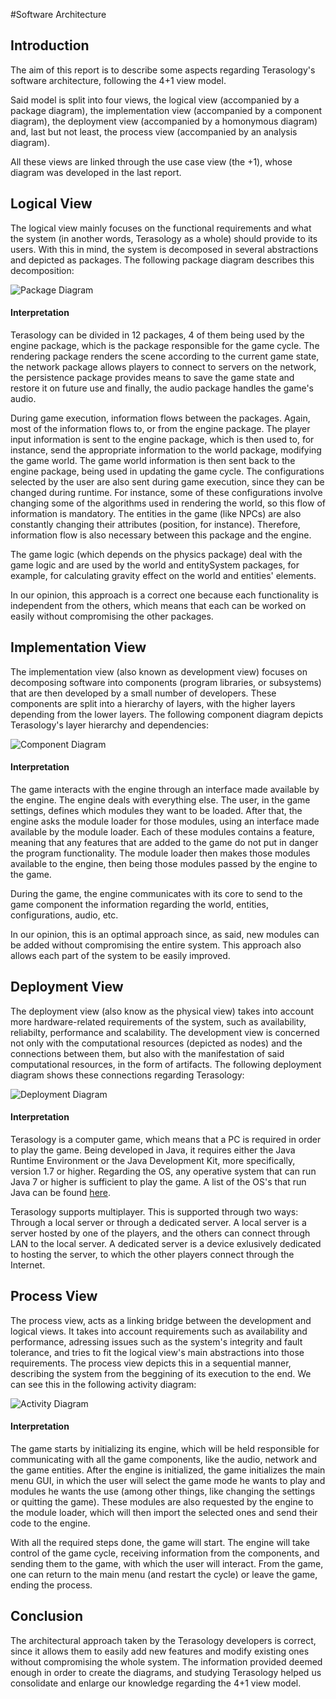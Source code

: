 #Software Architecture

## Introduction

The aim of this report is to describe some aspects regarding Terasology's software architecture, following the 4+1 view model.

Said model is split into four views, the logical view (accompanied by a package diagram), the implementation view (accompanied by a component diagram), the deployment view (accompanied by a homonymous diagram) and, last but not least, the process view (accompanied by an analysis diagram).

All these views are linked through the use case view (the +1), whose diagram was developed in the last report.

## Logical View 

The logical view mainly focuses on the functional requirements and what the system (in another words, Terasology as a whole) should provide to its users. With this in mind, the system is decomposed in several abstractions and depicted as packages. The following package diagram describes this decomposition:

![Package Diagram](Resources/Package_Diagram.png)

#### Interpretation

Terasology can be divided in 12 packages, 4 of them being used by the engine package, which is the package responsible for the game cycle. The rendering package renders the scene according to the current game state, the network package allows players to connect to servers on the network, the persistence package provides means to save the game state and restore it on future use and finally, the audio package handles the game's audio.

During game execution, information flows between the packages. Again, most of the information flows to, or from the engine package. The player input information is sent to the engine package, which is then used to, for instance, send the appropriate information to the world package, modifying the game world. The game world information is then sent back to the engine package, being used in updating the game cycle. The configurations selected by the user are also sent during game execution, since they can be changed during runtime. For instance, some of these configurations involve changing some of the algorithms used in rendering the world, so this flow of information is mandatory. The entities in the game (like NPCs) are also constantly changing their attributes (position, for instance). Therefore, information flow is also necessary between this package and the engine.

The game logic (which depends on the physics package) deal with the game logic and are used by the world and entitySystem packages, for example, for calculating gravity effect on the world and entities' elements.

In our opinion, this approach is a correct one because each functionality is independent from the others, which means that each can be worked on easily without compromising the other packages.

## Implementation View

The implementation view (also known as development view) focuses on decomposing software into components (program libraries, or subsystems) that are then developed by a small number of developers. These components are split into a hierarchy of layers, with the higher layers depending from the lower layers. The following component diagram depicts Terasology's layer hierarchy and dependencies:

![Component Diagram](Resources/Component_Diagram.png)

#### Interpretation

The game interacts with the engine through an interface made available by the engine. The engine deals with everything else. The user, in the game settings, defines which modules they want to be loaded. After that, the engine asks the module loader for those modules, using an interface made available by the module loader. Each of these modules contains a feature, meaning that any features that are added to the game do not put in danger the program functionality. The module loader then makes those modules available to the engine, then being those modules passed by the engine to the game.

During the game, the engine communicates with its core to send to the game component the information regarding the world, entities, configurations, audio, etc.

In our opinion, this is an optimal approach since, as said, new modules can be added without compromising the entire system. This approach also allows each part of the system to be easily improved.

## Deployment View

The deployment view (also know as the physical view) takes into account more hardware-related requirements of the system, such as availability, reliabilty, performance and scalability. The development view is concerned not only with the computational resources (depicted as nodes) and the connections between them, but also with the manifestation of said computational resources, in the form of artifacts. The following deployment diagram shows these connections regarding Terasology:

![Deployment Diagram](Resources/Deployment_Diagram.png)

#### Interpretation

Terasology is a computer game, which means that a PC is required in order to play the game. Being developed in Java, it requires either the Java Runtime Environment or the Java Development Kit, more specifically, version 1.7 or higher. Regarding the OS, any operative system that can run Java 7 or higher is sufficient to play the game. A list of the OS's that run Java can be found [here](https://blogs.oracle.com/henrik/entry/supported_platforms_for_jdk_7).

Terasology supports multiplayer. This is supported through two ways: Through a local server or through a dedicated server. A local server is a server hosted by one of the players, and the others can connect through LAN to the local server. A dedicated server is a device exlusively dedicated to hosting the server, to which the other players connect through the Internet.  

## Process View

The process view, acts as a linking bridge between the development and logical views. It takes into account requirements such as availability and performance, adressing issues such as the system's integrity and fault tolerance, and tries to fit the logical view's main abstractions into those requirements. The process view depicts this in a sequential manner, describing the system from the beggining of its execution to the end. We can see this in the following activity diagram:

![Activity Diagram](Resources/Activity_Diagram.png)

#### Interpretation

The game starts by initializing its engine, which will be held responsible for communicating with all the game components, like the audio, network and the game entities. After the engine is initialized, the game initializes the main menu GUI, in which the user will select the game mode he wants to play and modules he wants the use (among other things, like changing the settings or quitting the game). These modules are also requested by the engine to the module loader, which will then import the selected ones and send their code to the engine.

With all the required steps done, the game will start. The engine will take control of the game cycle, receiving information from the components, and sending them to the game, with which the user will interact. From the game, one can return to the main menu (and restart the cycle) or leave the game, ending the process. 

## Conclusion

The architectural approach taken by the Terasology developers is correct, since it allows them to easily add new features and modify existing ones without compromising the whole system. The information provided deemed enough in order to create the diagrams, and studying Terasology helped us consolidate and enlarge our knowledge regarding the 4+1 view model.
